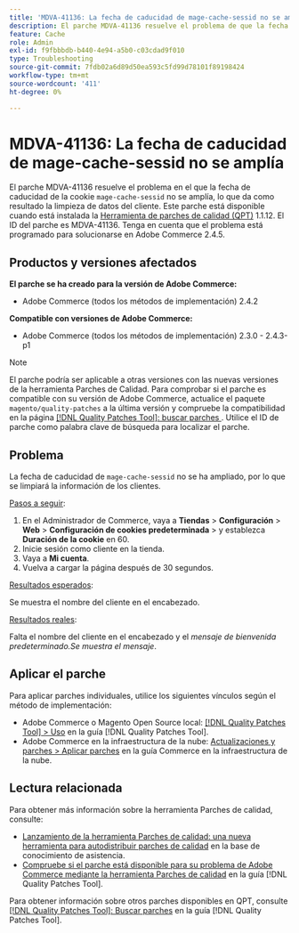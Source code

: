 ```yaml
---
title: 'MDVA-41136: La fecha de caducidad de mage-cache-sessid no se amplía'
description: El parche MDVA-41136 resuelve el problema de que la fecha de caducidad de la cookie "mage-cache-sessid" no se amplía, lo que da como resultado la limpieza de datos del cliente. Este parche está disponible cuando está instalada la [Quality Patches Tool (QPT)](https://experienceleague.adobe.com/es/docs/commerce-operations/tools/quality-patches-tool/quality-patches-tool-to-self-serve-quality-patches) 1.1.12. El ID del parche es MDVA-41136. Tenga en cuenta que el problema está programado para solucionarse en Adobe Commerce 2.4.5.
feature: Cache
role: Admin
exl-id: f9fbbbdb-b440-4e94-a5b0-c03cdad9f010
type: Troubleshooting
source-git-commit: 7fdb02a6d89d50ea593c5fd99d78101f89198424
workflow-type: tm+mt
source-wordcount: '411'
ht-degree: 0%

---
```


# MDVA-41136: La fecha de caducidad de mage-cache-sessid no se amplía

El parche MDVA-41136 resuelve el problema en el que la fecha de caducidad de la cookie `mage-cache-sessid` no se amplía, lo que da como resultado la limpieza de datos del cliente. Este parche está disponible cuando está instalada la [Herramienta de parches de calidad (QPT)](https://experienceleague.adobe.com/es/docs/commerce-operations/tools/quality-patches-tool/quality-patches-tool-to-self-serve-quality-patches) 1.1.12. El ID del parche es MDVA-41136. Tenga en cuenta que el problema está programado para solucionarse en Adobe Commerce 2.4.5.

## Productos y versiones afectados

**El parche se ha creado para la versión de Adobe Commerce:**

* Adobe Commerce (todos los métodos de implementación) 2.4.2

**Compatible con versiones de Adobe Commerce:**

* Adobe Commerce (todos los métodos de implementación) 2.3.0 - 2.4.3-p1

>[!NOTE]
>
>El parche podría ser aplicable a otras versiones con las nuevas versiones de la herramienta Parches de Calidad. Para comprobar si el parche es compatible con su versión de Adobe Commerce, actualice el paquete `magento/quality-patches` a la última versión y compruebe la compatibilidad en la página [[!DNL Quality Patches Tool]: buscar parches ](https://experienceleague.adobe.com/es/docs/commerce-operations/tools/quality-patches-tool/quality-patches-tool-to-self-serve-quality-patches). Utilice el ID de parche como palabra clave de búsqueda para localizar el parche.

## Problema

La fecha de caducidad de `mage-cache-sessid` no se ha ampliado, por lo que se limpiará la información de los clientes.

<u>Pasos a seguir</u>:

1. En el Administrador de Commerce, vaya a **Tiendas** > **Configuración** > **Web** > **Configuración de cookies predeterminada** > y establezca **Duración de la cookie** en 60.
1. Inicie sesión como cliente en la tienda.
1. Vaya a **Mi cuenta**.
1. Vuelva a cargar la página después de 30 segundos.

<u>Resultados esperados</u>:

Se muestra el nombre del cliente en el encabezado.

<u>Resultados reales</u>:

Falta el nombre del cliente en el encabezado y el *mensaje de bienvenida predeterminado.Se muestra el mensaje*.

## Aplicar el parche

Para aplicar parches individuales, utilice los siguientes vínculos según el método de implementación:

* Adobe Commerce o Magento Open Source local: [[!DNL Quality Patches Tool] > Uso](/help/tools/quality-patches-tool/usage.md) en la guía [!DNL Quality Patches Tool].
* Adobe Commerce en la infraestructura de la nube: [Actualizaciones y parches > Aplicar parches](https://experienceleague.adobe.com/docs/commerce-cloud-service/user-guide/develop/upgrade/apply-patches.html?lang=es) en la guía Commerce en la infraestructura de la nube.

## Lectura relacionada

Para obtener más información sobre la herramienta Parches de calidad, consulte:

* [Lanzamiento de la herramienta Parches de calidad: una nueva herramienta para autodistribuir parches de calidad](https://experienceleague.adobe.com/es/docs/commerce-operations/tools/quality-patches-tool/quality-patches-tool-to-self-serve-quality-patches) en la base de conocimiento de asistencia.
* [Compruebe si el parche está disponible para su problema de Adobe Commerce mediante la herramienta Parches de calidad](/help/tools/quality-patches-tool/patches-available-in-qpt/check-patch-for-magento-issue-with-magento-quality-patches.md) en la guía [!DNL Quality Patches Tool].

Para obtener información sobre otros parches disponibles en QPT, consulte [[!DNL Quality Patches Tool]: Buscar parches](https://experienceleague.adobe.com/tools/commerce-quality-patches/index.html?lang=es) en la guía [!DNL Quality Patches Tool].
